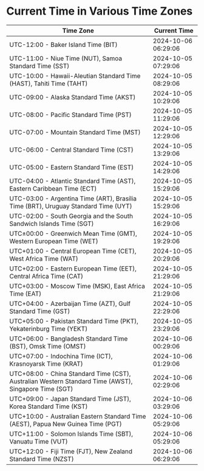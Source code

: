 # Current Time in Various Time Zones

| Time Zone | Current Time |
|-----------|--------------|
| UTC-12:00 - Baker Island Time (BIT) | 2024-10-06 06:29:06 |
| UTC-11:00 - Niue Time (NUT), Samoa Standard Time (SST) | 2024-10-05 07:29:06 |
| UTC-10:00 - Hawaii-Aleutian Standard Time (HAST), Tahiti Time (TAHT) | 2024-10-05 08:29:06 |
| UTC-09:00 - Alaska Standard Time (AKST) | 2024-10-05 10:29:06 |
| UTC-08:00 - Pacific Standard Time (PST) | 2024-10-05 11:29:06 |
| UTC-07:00 - Mountain Standard Time (MST) | 2024-10-05 12:29:06 |
| UTC-06:00 - Central Standard Time (CST) | 2024-10-05 13:29:06 |
| UTC-05:00 - Eastern Standard Time (EST) | 2024-10-05 14:29:06 |
| UTC-04:00 - Atlantic Standard Time (AST), Eastern Caribbean Time (ECT) | 2024-10-05 15:29:06 |
| UTC-03:00 - Argentina Time (ART), Brasília Time (BRT), Uruguay Standard Time (UYT) | 2024-10-05 15:29:06 |
| UTC-02:00 - South Georgia and the South Sandwich Islands Time (SGT) | 2024-10-05 16:29:06 |
| UTC±00:00 - Greenwich Mean Time (GMT), Western European Time (WET) | 2024-10-05 19:29:06 |
| UTC+01:00 - Central European Time (CET), West Africa Time (WAT) | 2024-10-05 20:29:06 |
| UTC+02:00 - Eastern European Time (EET), Central Africa Time (CAT) | 2024-10-05 21:29:06 |
| UTC+03:00 - Moscow Time (MSK), East Africa Time (EAT) | 2024-10-05 21:29:06 |
| UTC+04:00 - Azerbaijan Time (AZT), Gulf Standard Time (GST) | 2024-10-05 22:29:06 |
| UTC+05:00 - Pakistan Standard Time (PKT), Yekaterinburg Time (YEKT) | 2024-10-05 23:29:06 |
| UTC+06:00 - Bangladesh Standard Time (BST), Omsk Time (OMST) | 2024-10-06 00:29:06 |
| UTC+07:00 - Indochina Time (ICT), Krasnoyarsk Time (KRAT) | 2024-10-06 01:29:06 |
| UTC+08:00 - China Standard Time (CST), Australian Western Standard Time (AWST), Singapore Time (SGT) | 2024-10-06 02:29:06 |
| UTC+09:00 - Japan Standard Time (JST), Korea Standard Time (KST) | 2024-10-06 03:29:06 |
| UTC+10:00 - Australian Eastern Standard Time (AEST), Papua New Guinea Time (PGT) | 2024-10-06 05:29:06 |
| UTC+11:00 - Solomon Islands Time (SBT), Vanuatu Time (VUT) | 2024-10-06 05:29:06 |
| UTC+12:00 - Fiji Time (FJT), New Zealand Standard Time (NZST) | 2024-10-06 06:29:06 |
